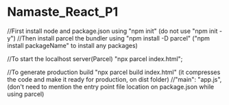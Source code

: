 # Namaste_React_P1

//First install node and package.json using "npm init" (do not use "npm init -y")
//Then install parcel the bundler using "npm install -D parcel" ("npm install packageName" to install any packages)

//To start the localhost server(Parcel) "npx parcel index.html";

//To generate production build "npx parcel build index.html" (it compresses the code and make it ready for production, on dist folder)
//"main": "app.js", (don't need to mention the entry point file location on package.json while using parcel)